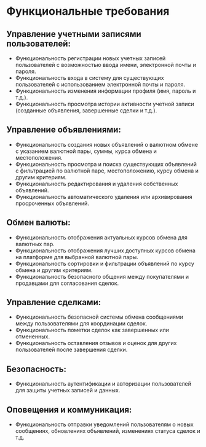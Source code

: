 # Функциональные требования

## Управление учетными записями пользователей:

* Функциональность регистрации новых учетных записей пользователей с возможностью ввода имени, электронной почты и пароля.
* Функциональность входа в систему для существующих пользователей с использованием электронной почты и пароля.
* Функциональность изменения информации профиля (имя, пароль и т.д.).
* Функциональность просмотра истории активности учетной записи (созданные объявления, завершенные сделки и т.д.).

## Управление объявлениями:

* Функциональность создания новых объявлений о валютном обмене с указанием валютной пары, суммы, курса обмена и местоположения.
* Функциональность просмотра и поиска существующих объявлений с фильтрацией по валютной паре, местоположению, курсу обмена и другим критериям.
* Функциональность редактирования и удаления собственных объявлений.
* Функциональность автоматического удаления или архивирования просроченных объявлений.

## Обмен валюты:

* Функциональность отображения актуальных курсов обмена для валютных пар.
* Функциональность отображения лучших доступных курсов обмена на платформе для выбранной валютной пары.
* Функциональность сортировки и фильтрации объявлений по курсу обмена и другим критериям.
* Функциональность безопасного общения между покупателями и продавцами для согласования сделок.

## Управление сделками:

* Функциональность безопасной системы обмена сообщениями между пользователями для координации сделок.
* Функциональность пометки сделок как завершенных или отмененных.
* Функциональность оставления отзывов и оценок для других пользователей после завершения сделки.

## Безопасность:

* Функциональность аутентификации и авторизации пользователей для защиты учетных записей и данных.

## Оповещения и коммуникация:

* Функциональность отправки уведомлений пользователям о новых сообщениях, обновлениях объявлений, изменениях статуса сделок и т.д.